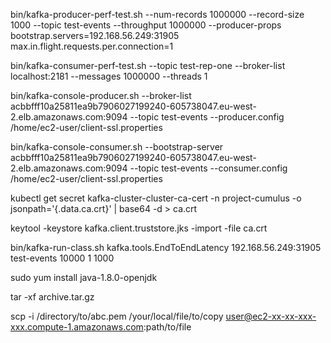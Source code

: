 


bin/kafka-producer-perf-test.sh --num-records 1000000 --record-size 1000 --topic test-events --throughput 1000000 --producer-props bootstrap.servers=192.168.56.249:31905 max.in.flight.requests.per.connection=1 


bin/kafka-consumer-perf-test.sh --topic test-rep-one --broker-list localhost:2181 --messages 1000000 --threads 1



bin/kafka-console-producer.sh --broker-list acbbfff10a25811ea9b7906027199240-605738047.eu-west-2.elb.amazonaws.com:9094 --topic test-events --producer.config /home/ec2-user/client-ssl.properties



bin/kafka-console-consumer.sh --bootstrap-server acbbfff10a25811ea9b7906027199240-605738047.eu-west-2.elb.amazonaws.com:9094 --topic test-events --consumer.config /home/ec2-user/client-ssl.properties




kubectl get secret kafka-cluster-cluster-ca-cert -n project-cumulus -o jsonpath='{.data.ca\.crt}' | base64 -d > ca.crt

keytool -keystore kafka.client.truststore.jks -import -file ca.crt



bin/kafka-run-class.sh kafka.tools.EndToEndLatency 192.168.56.249:31905 test-events 10000 1 1000 



sudo yum install java-1.8.0-openjdk

tar -xf archive.tar.gz

scp -i /directory/to/abc.pem /your/local/file/to/copy user@ec2-xx-xx-xxx-xxx.compute-1.amazonaws.com:path/to/file

